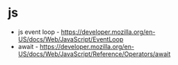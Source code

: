 # js

- js event loop - https://developer.mozilla.org/en-US/docs/Web/JavaScript/EventLoop
- await - https://developer.mozilla.org/en-US/docs/Web/JavaScript/Reference/Operators/await
